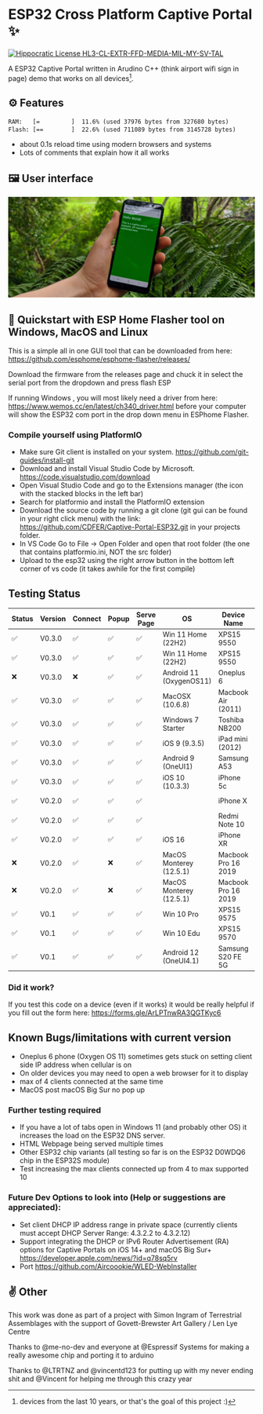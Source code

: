 # ESP32 Cross Platform Captive Portal ✨

[![Hippocratic License HL3-CL-EXTR-FFD-MEDIA-MIL-MY-SV-TAL](https://img.shields.io/static/v1?label=Hippocratic%20License&message=HL3-CL-EXTR-FFD-MEDIA-MIL-MY-SV-TAL&labelColor=5e2751&color=bc8c3d)](https://firstdonoharm.dev/version/3/0/cl-extr-ffd-media-mil-my-sv-tal.html)

A ESP32 Captive Portal written in Arudino C++ (think airport wifi sign in page) demo that works on all devices[^1].

## ⚙️ Features
```
RAM:   [=         ]  11.6% (used 37976 bytes from 327680 bytes)
Flash: [==        ]  22.6% (used 711089 bytes from 3145728 bytes)
```
- about 0.1s reload time using modern browsers and systems
- Lots of comments that explain how it all works

## 🖼️ User interface
![User interface](/images/banner.jpg)

## 📲 Quickstart with ESP Home Flasher tool on Windows, MacOS and Linux

This is a simple all in one GUI tool that can be downloaded from here: <https://github.com/esphome/esphome-flasher/releases/>

Download the firmware from the releases page and chuck it in select the serial port from the dropdown and press flash ESP

If running Windows , you will most likely need a driver from here: <https://www.wemos.cc/en/latest/ch340_driver.html> before your computer will show the ESP32 com port in the drop down menu in ESPhome Flasher.

### Compile yourself using PlatformIO

- Make sure Git client is installed on your system. https://github.com/git-guides/install-git
- Download and install Visual Studio Code by Microsoft. https://code.visualstudio.com/download
- Open Visual Studio Code and go to the Extensions manager (the icon with the stacked blocks in the left bar)
- Search for platformio and install the PlatformIO extension
- Download the source code by running a git clone (git gui can be found in your right click menu) with the link: https://github.com/CDFER/Captive-Portal-ESP32.git in your projects folder.
- In VS Code Go to File -> Open Folder and open that root folder (the one that contains platformio.ini, NOT the src folder)
- Upload to the esp32 using the right arrow button in the bottom left corner of vs code (it takes awhile for the first compile)


## Testing Status

| Status | Version   | Connect | Popup | Serve Page | OS                      | Device Name         | Browser | Notes                |
|--------|-----------|---------|-------|------------|-------------------------|---------------------|---------|----------------------|
| ✅      | V0.3.0    | ✅       | ✅     | ✅          | Win 11 Home (22H2)      | XPS15 9550          | Firefox |                      |
| ✅      | V0.3.0    | ✅       | ✅     | ✅          | Win 11 Home (22H2)      | XPS15 9550          | Chrome  |                      |
| ❌      | V0.3.0    | ❌       | ✅     | ✅          | Android 11 (OxygenOS11) | Oneplus 6           | Default | Cellular must be off |
| ✅      | V0.3.0    | ✅       | ✅     | ✅          | MacOSX (10.6.8)         | Macbook Air (2011)  | Safari  |                      |
| ✅      | V0.3.0    | ✅       | ✅     | ✅          | Windows 7 Starter       | Toshiba NB200       | IE      |                      |
| ✅      | V0.3.0    | ✅       | ✅     | ✅          | iOS 9 (9.3.5)           | iPad mini (2012)    | Default |                      |
| ✅      | V0.3.0    | ✅       | ✅     | ✅          | Android 9 (OneUI1)      | Samsung A53         | Default |                      |
| ✅      | V0.3.0    | ✅       | ✅     | ✅          | iOS 10 (10.3.3)         | iPhone 5c           | Default |                      |
| ✅      | V0.2.0    | ✅       | ✅     | ✅          |                         | iPhone X            | Default | thx @SNERTTT         |
| ✅      | V0.2.0    | ✅       | ✅     | ✅          |                         | Redmi Note 10       | Default | thx @SNERTTT         |
| ✅      | V0.2.0    | ✅       | ✅     | ✅          | iOS 16                  | iPhone XR           | Default |                      |
| ❌      | V0.2.0    | ✅       | ❌     | ✅          | MacOS Monterey (12.5.1) | Macbook Pro 16 2019 | Chrome  |                      |
| ❌      | V0.2.0    | ✅       | ❌     | ✅          | MacOS Monterey (12.5.1) | Macbook Pro 16 2019 | Safari  |                      |
| ✅      | V0.1      | ✅       | ✅     | ✅          | Win 10 Pro              | XPS15 9575          | Edge    |                      |
| ✅      | V0.1      | ✅       | ✅     | ✅          | Win 10 Edu              | XPS15 9570          | Edge    |                      |
| ✅      | V0.1      | ✅       | ✅     | ✅          | Android 12 (OneUI4.1)   | Samsung S20 FE 5G   | Default |                      |

### Did it work?

If you test this code on a device (even if it works) it would be really helpful if you fill out the form here: <https://forms.gle/ArLPTnwRA3QGTKyc6>


## Known Bugs/limitations with current version

- Oneplus 6 phone (Oxygen OS 11) sometimes gets stuck on setting client side IP address when cellular is on
- On older devices you may need to open a web browser for it to display
- max of 4 clients connected at the same time
- MacOS post macOS Big Sur no pop up


### Further testing required

- If you have a lot of tabs open in Windows 11 (and probably other OS) it increases the load on the ESP32 DNS server.
- HTML Webpage being served multiple times
- Other ESP32 chip variants (all testing so far is on the ESP32 D0WDQ6 chip in the ESP32S module)
- Test increasing the max clients connected up from 4 to max supported 10


### Future Dev Options to look into (Help or suggestions are appreciated):

- Set client DHCP IP address range in private space (currently clients must accept DHCP Server Range: 4.3.2.2 to 4.3.2.12)
- Support integrating the DHCP or IPv6 Router Advertisement (RA) options for Captive Portals on iOS 14+ and macOS Big Sur+ https://developer.apple.com/news/?id=q78sq5rv
- Port https://github.com/Aircoookie/WLED-WebInstaller


## ✌️ Other

This work was done as part of a project with Simon Ingram of Terrestrial Assemblages with the support of Govett-Brewster Art Gallery / Len Lye Centre

Thanks to @me-no-dev and everyone at @Espressif Systems for making a really awesome chip and porting it to arduino

Thanks to @LTRTNZ and @vincentd123 for putting up with my never ending shit and @Vincent for helping me through this crazy year


[^1]: devices from the last 10 years, or that's the goal of this project :)
